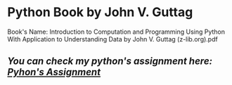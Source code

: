 
# Python Book by John V. Guttag
Book's Name: Introduction to Computation and Programming Using Python With Application to Understanding Data by John V. Guttag (z-lib.org).pdf 

***You can check my python's assignment here:  [*Pyhon's Assignment*](https://github.com/aetooc/AutoGrader_Assignments.py)***
---
